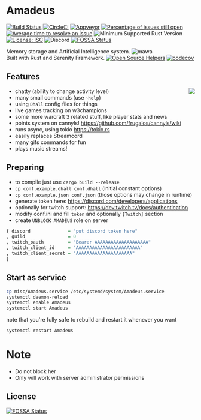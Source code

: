 Amadeus
=======

[![Build Status](https://travis-ci.org/Qeenon/Amadeus.svg?branch=master)](https://travis-ci.org/Qeenon/Amadeus)
[![CircleCI](https://circleci.com/gh/Qeenon/Amadeus/tree/mawa.svg?style=shield)](https://circleci.com/gh/Qeenon/Amadeus/tree/mawa)
[![Appveyor](https://ci.appveyor.com/api/projects/status/8cd1qi1aykujkyd2?svg=true)](https://ci.appveyor.com/project/Qeenon/amadeus)
[![Percentage of issues still open](http://isitmaintained.com/badge/open/Qeenon/Amadeus.svg)](http://isitmaintained.com/project/Qeenon/Amadeus "Percentage of issues still open")
[![Average time to resolve an issue](http://isitmaintained.com/badge/resolution/Qeenon/Amadeus.svg)](http://isitmaintained.com/project/Qeenon/Amadeus "Average time to resolve an issue")
![Minimum Supported Rust Version](https://img.shields.io/badge/rustc-1.44.1-teal)
[![License: ISC](https://img.shields.io/badge/License-ISC-teal.svg)](https://opensource.org/licenses/ISC)
![Discord](https://img.shields.io/discord/611822838831251466?label=Discord)
[![FOSSA Status](https://app.fossa.com/api/projects/git%2Bgithub.com%2FQeenon%2FAmadeus.svg?type=small)](https://app.fossa.com/projects/git%2Bgithub.com%2FQeenon%2FAmadeus?ref=badge_small)

Memory storage and Artificial Intelligence system.  ![mawa](https://github.com/Qeenon/Amadeus/workflows/mawa/badge.svg?branch=mawa)\
Built with Rust and Serenity Framework.  [![Open Source Helpers](https://www.codetriage.com/qeenon/amadeus/badges/users.svg)](https://www.codetriage.com/qeenon/amadeus) [![codecov](https://codecov.io/gh/Qeenon/Amadeus/branch/master/graph/badge.svg)](https://codecov.io/gh/Qeenon/Amadeus)

Features
--------

<img align="right" src="https://vignette.wikia.nocookie.net/steins-gate/images/0/07/Amadeuslogo.png">

 - chatty (ability to change activity level)
 - many small commands (use `~help`)
 - using `Dhall` config files for things
 - live games tracking on w3champions
 - some more warcraft 3 related stuff, like player stats and news
 - points system on cannyls! https://github.com/frugalos/cannyls/wiki
 - runs async, using tokio https://tokio.rs
 - easily replaces Streamcord
 - many gifs commands for fun
 - plays music streams!

Preparing
---------

 - to compile just use `cargo build --release`
 - `cp conf.example.dhall conf.dhall` (initial constant options)
 - `cp conf.example.json conf.json` (those options may change in runtime)
 - generate token here: https://discord.com/developers/applications
 - optionally for twitch support: https://dev.twitch.tv/docs/authentication
 - modify conf.ini and fill `token` and optionally `[Twitch]` section
 - create `UNBLOCK AMADEUS` role on server

``` haskell
{ discord              = "put discord token here"
, guild                = 0
, twitch_oauth         = "Bearer AAAAAAAAAAAAAAAAAAAA"
, twitch_client_id     = "AAAAAAAAAAAAAAAAAAAAAAAA"
, twitch_client_secret = "AAAAAAAAAAAAAAAAAAAAA"
}
```

Start as service
----------------

``` sh
cp misc/Amadeus.service /etc/systemd/system/Amadeus.service
systemctl daemon-reload
systemctl enable Amadeus
systemctl start Amadeus
```

note that you're fully safe to rebuild and restart it whenever you want

``` sh
systemctl restart Amadeus
```

Note
====

 - Do not block her
 - Only will work with server administrator permissions


## License
[![FOSSA Status](https://app.fossa.com/api/projects/git%2Bgithub.com%2FQeenon%2FAmadeus.svg?type=large)](https://app.fossa.com/projects/git%2Bgithub.com%2FQeenon%2FAmadeus?ref=badge_large)
